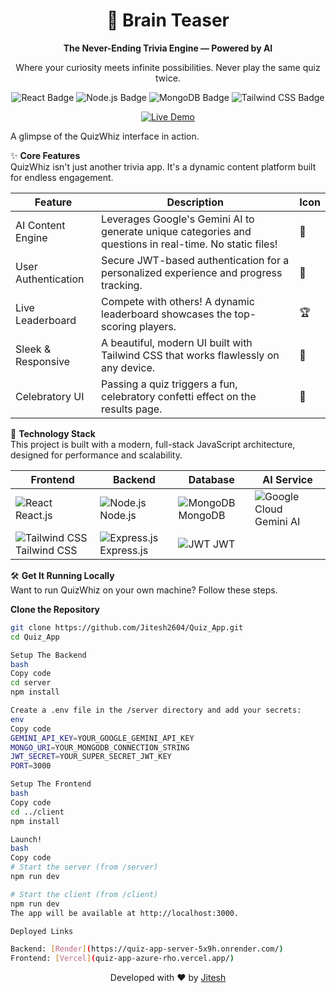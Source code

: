 <div align="center">
<h1>🧠 Brain Teaser</h1>
<p><strong>The Never-Ending Trivia Engine — Powered by AI</strong></p>
<p>Where your curiosity meets infinite possibilities. Never play the same quiz twice.</p>

<!-- Shields.io Badges -->

<p>
<img src="https://img.shields.io/badge/React-20232A?style=for-the-badge&logo=react&logoColor=61DAFB" alt="React Badge"/>
<img src="https://img.shields.io/badge/Node.js-339933?style=for-the-badge&logo=nodedotjs&logoColor=white" alt="Node.js Badge"/>
<img src="https://img.shields.io/badge/MongoDB-4EA94B?style=for-the-badge&logo=mongodb&logoColor=white" alt="MongoDB Badge"/>
<img src="https://img.shields.io/badge/Tailwind_CSS-38B2AC?style=for-the-badge&logo=tailwind-css&logoColor=white" alt="Tailwind CSS Badge"/>
</p>

<a href="https://quiz-app-azure-rho.vercel.app">
<img src="https://img.shields.io/badge/View_Live_Demo-00A6ED?style=for-the-badge&logo=Vercel&logoColor=white" alt="Live Demo"/>
</a>
</div>

A glimpse of the QuizWhiz interface in action.

✨ **Core Features**  
QuizWhiz isn't just another trivia app. It's a dynamic content platform built for endless engagement.

| Feature | Description | Icon |
|---------|-------------|------|
| AI Content Engine | Leverages Google's Gemini AI to generate unique categories and questions in real-time. No static files! | 🤖 |
| User Authentication | Secure JWT-based authentication for a personalized experience and progress tracking. | 👤 |
| Live Leaderboard | Compete with others! A dynamic leaderboard showcases the top-scoring players. | 🏆 |
| Sleek & Responsive | A beautiful, modern UI built with Tailwind CSS that works flawlessly on any device. | 📱 |
| Celebratory UI | Passing a quiz triggers a fun, celebratory confetti effect on the results page. | 🎉 |

🚀 **Technology Stack**  
This project is built with a modern, full-stack JavaScript architecture, designed for performance and scalability.

| Frontend | Backend | Database | AI Service |
|----------|---------|----------|-----------|
| ![React](https://skillicons.dev/icons?i=react) React.js | ![Node.js](https://skillicons.dev/icons?i=nodejs) Node.js | ![MongoDB](https://skillicons.dev/icons?i=mongodb) MongoDB | ![Google Cloud](https://skillicons.dev/icons?i=googlecloud) Gemini AI |
| ![Tailwind CSS](https://skillicons.dev/icons?i=tailwind) Tailwind CSS | ![Express.js](https://skillicons.dev/icons?i=express) Express.js | ![JWT](https://skillicons.dev/icons?i=jwt) JWT | |

🛠️ **Get It Running Locally**  
Want to run QuizWhiz on your own machine? Follow these steps.

**Clone the Repository**
```bash
git clone https://github.com/Jitesh2604/Quiz_App.git
cd Quiz_App

Setup The Backend
bash
Copy code
cd server
npm install

Create a .env file in the /server directory and add your secrets:
env
Copy code
GEMINI_API_KEY=YOUR_GOOGLE_GEMINI_API_KEY
MONGO_URI=YOUR_MONGODB_CONNECTION_STRING
JWT_SECRET=YOUR_SUPER_SECRET_JWT_KEY
PORT=3000

Setup The Frontend
bash
Copy code
cd ../client
npm install

Launch!
bash
Copy code
# Start the server (from /server)
npm run dev

# Start the client (from /client)
npm run dev
The app will be available at http://localhost:3000.

Deployed Links

Backend: [Render](https://quiz-app-server-5x9h.onrender.com/)
Frontend: [Vercel](quiz-app-azure-rho.vercel.app/)

 ```
<div align="center"> <p>Developed with ❤️ by <a href="https://github.com/Jitesh2604">Jitesh</a></p> </div>
